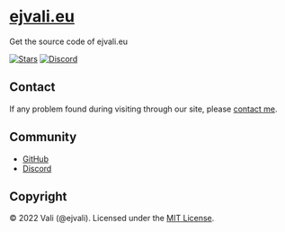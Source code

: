 # [ejvali.eu](https://ejvali.eu)
Get the source code of ejvali.eu

[![Stars](https://img.shields.io/github/stars/DevVali/ejvali-eu)](https://github.com/DevVali/ejvali-eu/stargazers)
[![Discord](https://discordapp.com/api/guilds/886548261748502538/widget.png)](https://discord.gg/dsTTyA7MuQ) 

## Contact

If any problem found during visiting through our site, please [contact me](https://ejvali.eu/#contact).

## Community

- [GitHub](https://github.com/DevVali/ejvali-eu)
- [Discord](https://discord.gg/dsTTyA7MuQ)

## Copyright

© 2022 Vali (@ejvali). Licensed under the [MIT License](https://ejvali.eu/LICENSE.md).
